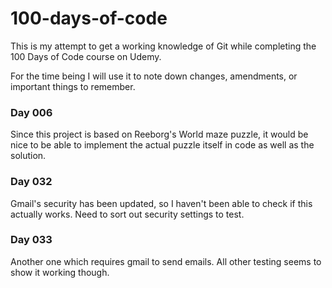 # 100-days-of-code

This is my attempt to get a working knowledge of Git while completing the 100 Days of Code course on Udemy.

For the time being I will use it to note down changes, amendments, or important things to remember.


### **Day 006**

Since this project is based on Reeborg's World maze puzzle, it would be nice to be able to implement the actual puzzle itself in code as well as the solution.

### **Day 032**

Gmail's security has been updated, so I haven't been able to check if this actually works. Need to sort out security settings to test.

###  **Day 033**

Another one which requires gmail to send emails. All other testing seems to show it working though.

